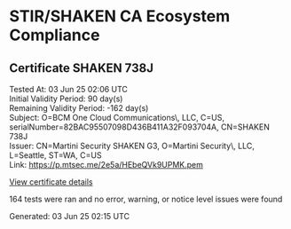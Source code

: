 # STIR/SHAKEN CA Ecosystem Compliance

## Certificate SHAKEN 738J

Tested At: 03 Jun 25 02:06 UTC\
Initial Validity Period: 90 day(s)\
Remaining Validity Period: -162 day(s)\
Subject: O=BCM One Cloud Communications\\, LLC, C=US, serialNumber=82BAC95507098D436B411A32F093704A, CN=SHAKEN 738J\
Issuer: CN=Martini Security SHAKEN G3, O=Martini Security\\, LLC, L=Seattle, ST=WA, C=US\
Link: https://p.mtsec.me/2e5a/HEbeQVk9UPMK.pem

[View certificate details](https://x509.io/?cert=MIIDKjCCAtGgAwIBAgIUHEbeQVk9UPMKeXCpYhjDGS0C2%2BswCgYIKoZIzj0EAwIwcTELMAkGA1UEBhMCVVMxCzAJBgNVBAgTAldBMRAwDgYDVQQHEwdTZWF0dGxlMR4wHAYDVQQKExVNYXJ0aW5pIFNlY3VyaXR5LCBMTEMxIzAhBgNVBAMTGk1hcnRpbmkgU2VjdXJpdHkgU0hBS0VOIEczMB4XDTI0MDkyNDAwMDAzMloXDTI0MTIyMzAwMDAzMlowejEUMBIGA1UEAxMLU0hBS0VOIDczOEoxKTAnBgNVBAUTIDgyQkFDOTU1MDcwOThENDM2QjQxMUEzMkYwOTM3MDRBMQswCQYDVQQGEwJVUzEqMCgGA1UEChMhQkNNIE9uZSBDbG91ZCBDb21tdW5pY2F0aW9ucywgTExDMFkwEwYHKoZIzj0CAQYIKoZIzj0DAQcDQgAExcJwzjYMs5aat5DkP1s7Gmt%2FIEKsTW%2FccNRH3w1DDO7pBlT2oTstYuVV9aoTwx%2Fk8K1vrMGIsuJqWhbeAFPT%2BqOCATwwggE4MA4GA1UdDwEB%2FwQEAwIHgDAMBgNVHRMBAf8EAjAAMB0GA1UdDgQWBBRRlHr3HSnxZ5ZN5bYCbQi6g%2BCrITAfBgNVHSMEGDAWgBQuWkFTJuJwqmwBwOZ28O4i9zMPHDCBpgYDVR0fBIGeMIGbMIGYoDqgOIY2aHR0cHM6Ly9hdXRoZW50aWNhdGUtYXBpLmljb25lY3Rpdi5jb20vZG93bmxvYWQvdjEvY3JsolqkWDBWMRQwEgYDVQQHDAtCcmlkZ2V3YXRlcjELMAkGA1UECAwCTkoxEzARBgNVBAMMClNUSS1QQSBDUkwxCzAJBgNVBAYTAlVTMQ8wDQYDVQQKDAZTVEktUEEwFgYIKwYBBQUHARoECjAIoAYWBDczOEowFwYDVR0gBBAwDjAMBgpghkgBhv8JAQEEMAoGCCqGSM49BAMCA0cAMEQCID7ivzDVfBscZgpeV06PzPeVPptANj9KGGTI9Cv0mYnDAiA1ZRUHLGr6jQDDHwgfatJFkmVprronGKGvsUwys9S%2FUA%3D%3D)

164 tests were ran and no error, warning, or notice level issues were found


Generated: 03 Jun 25 02:15 UTC